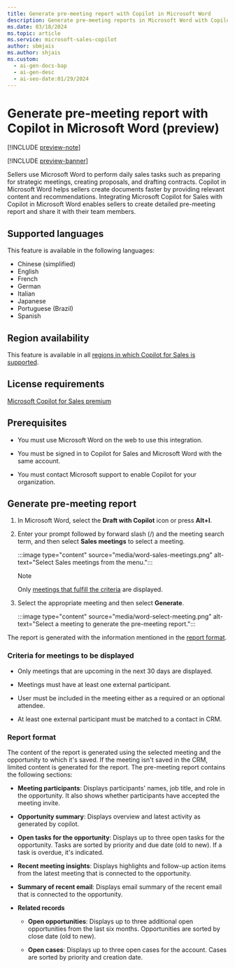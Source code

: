 ```yaml
---
title: Generate pre-meeting report with Copilot in Microsoft Word
description: Generate pre-meeting reports in Microsoft Word with Copilot for Sales, providing relevant content and recommendations for sellers.
ms.date: 03/18/2024
ms.topic: article
ms.service: microsoft-sales-copilot
author: sbmjais
ms.author: shjais
ms.custom:
  - ai-gen-docs-bap
  - ai-gen-desc
  - ai-seo-date:01/29/2024
---
```


# Generate pre-meeting report with Copilot in Microsoft Word (preview)

[!INCLUDE [preview-note](includes/preview-note.md)]

[!INCLUDE [preview-banner](includes/preview-banner.md)]

Sellers use Microsoft Word to perform daily sales tasks such as preparing for strategic meetings, creating proposals, and drafting contracts. Copilot in Microsoft Word helps sellers create documents faster by providing relevant content and recommendations. Integrating Microsoft Copilot for Sales with Copilot in Microsoft Word enables sellers to create detailed pre-meeting report and share it with their team members.

## Supported languages

This feature is available in the following languages:

- Chinese (simplified)
- English
- French
- German
- Italian
- Japanese
- Portuguese (Brazil)
- Spanish

## Region availability

This feature is available in all [regions in which Copilot for Sales is supported](introduction.md#region-availability).

## License requirements

[Microsoft Copilot for Sales premium](https://www.microsoft.com/ai/microsoft-sales-copilot#featuresandpricing)

## Prerequisites

-   You must use Microsoft Word on the web to use this integration.

-   You must be signed in to Copilot for Sales and Microsoft Word with the same account.

-   You must contact Microsoft support to enable Copilot for your organization.

## Generate pre-meeting report

1.  In Microsoft Word, select the **Draft with Copilot** icon or press **Alt+I**.

2.  Enter your prompt followed by forward slash (/) and the meeting search term, and then select **Sales meetings** to select a meeting.

    :::image type="content" source="media/word-sales-meetings.png" alt-text="Select Sales meetings from the menu.":::

    > [!NOTE]
    > Only [meetings that fulfill the criteria](#criteria-for-meetings-to-be-displayed) are displayed.

3.  Select the appropriate meeting and then select **Generate**.  
      
    :::image type="content" source="media/word-select-meeting.png" alt-text="Select a meeting to generate the pre-meeting report.":::

The report is generated with the information mentioned in the [report format](#report-format).

### Criteria for meetings to be displayed

-   Only meetings that are upcoming in the next 30 days are displayed.

-   Meetings must have at least one external participant.

-   User must be included in the meeting either as a required or an optional attendee.

-   At least one external participant must be matched to a contact in CRM.

### Report format

The content of the report is generated using the selected meeting and the opportunity to which it's saved. If the meeting isn't saved in the CRM, limited content is generated for the report. The pre-meeting report contains the following sections:

- **Meeting participants**: Displays participants' names, job title, and role in the opportunity. It also shows whether participants have accepted the meeting invite.

- **Opportunity summary**: Displays overview and latest activity as generated by copilot.

- **Open tasks for the opportunity**: Displays up to three open tasks for the opportunity. Tasks are sorted by priority and due date (old to new). If a task is overdue, it's indicated.

- **Recent meeting insights**: Displays highlights and follow-up action items from the latest meeting that is connected to the opportunity.

- **Summary of recent email**: Displays email summary of the recent email that is connected to the opportunity.

- **Related records**

    - **Open opportunities**: Displays up to three additional open opportunities from the last six months. Opportunities are sorted by close date (old to new).

    - **Open cases**: Displays up to three open cases for the account. Cases are sorted by priority and creation date.

